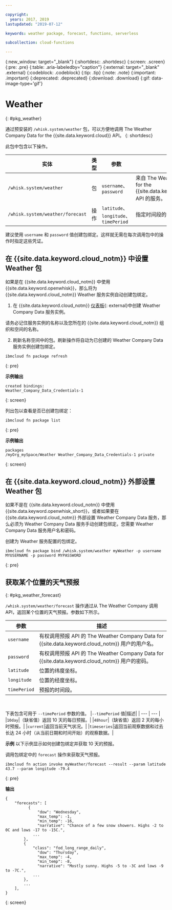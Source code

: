 ```yaml
---

copyright:
  years: 2017, 2019
lastupdated: "2019-07-12"

keywords: weather package, forecast, functions, serverless

subcollection: cloud-functions

---
```


{:new_window: target="_blank"}
{:shortdesc: .shortdesc}
{:screen: .screen}
{:pre: .pre}
{:table: .aria-labeledby="caption"}
{:external: target="_blank" .external}
{:codeblock: .codeblock}
{:tip: .tip}
{:note: .note}
{:important: .important}
{:deprecated: .deprecated}
{:download: .download}
{:gif: data-image-type='gif'}


# Weather
{: #pkg_weather}

通过预安装的 `/whisk.system/weather` 包，可以方便地调用 The Weather Company Data for the {{site.data.keyword.cloud}} API。
{: shortdesc}

此包中包含以下操作。

|实体|类型|参数|描述|
| --- | --- | --- | --- |
|`/whisk.system/weather`|包|`username`、`password` |来自 The Weather Company Data for the {{site.data.keyword.cloud_notm}} API 的服务。|
|`/whisk.system/weather/forecast`|操作|`latitude`、`longitude`、`timePeriod`|指定时间段的预报。|

建议使用 `username` 和 `password` 值创建包绑定。这样就无需在每次调用包中的操作时指定这些凭证。

## 在 {{site.data.keyword.cloud_notm}} 中设置 Weather 包

如果是在 {{site.data.keyword.cloud_notm}} 中使用 {{site.data.keyword.openwhisk}}，那么将为 {{site.data.keyword.cloud_notm}} Weather 服务实例自动创建包绑定。

1. 在 {{site.data.keyword.cloud_notm}} [仪表板](https://cloud.ibm.com){: external}中创建 Weather Company Data 服务实例。

  请务必记住服务实例的名称以及您所在的 {{site.data.keyword.cloud_notm}} 组织和空间的名称。

2. 刷新名称空间中的包。刷新操作将自动为已创建的 Weather Company Data 服务实例创建包绑定。
  ```
  ibmcloud fn package refresh
  ```
  {: pre}

  **示例输出**
  ```
  created bindings:
  Weather_Company_Data_Credentials-1
  ```
  {: screen}

  列出包以查看是否已创建包绑定：
  ```
  ibmcloud fn package list
  ```
  {: pre}

  **示例输出**
  ```
  packages
  /myOrg_mySpace/Weather Weather_Company_Data_Credentials-1 private
  ```
  {: screen}

## 在 {{site.data.keyword.cloud_notm}} 外部设置 Weather 包

如果不是在 {{site.data.keyword.cloud_notm}} 中使用 {{site.data.keyword.openwhisk_short}}，或者如果要在 {{site.data.keyword.cloud_notm}} 外部设置 Weather Company Data 服务，那么必须为 Weather Company Data 服务手动创建包绑定。您需要 Weather Company Data 服务用户名和密码。

创建为 Weather 服务配置的包绑定。
```
ibmcloud fn package bind /whisk.system/weather myWeather -p username MYUSERNAME -p password MYPASSWORD
```
{: pre}

## 获取某个位置的天气预报
{: #pkg_weather_forecast}

`/whisk.system/weather/forecast` 操作通过从 The Weather Company 调用 API，返回某个位置的天气预报。参数如下所示。

|参数|描述|
| --- | --- |
|`username`|有权调用预报 API 的 The Weather Company Data for {{site.data.keyword.cloud_notm}} 用户的用户名。|
|`password`|有权调用预报 API 的 The Weather Company Data for {{site.data.keyword.cloud_notm}} 用户的密码。|
|`latitude`|位置的纬度坐标。|
|`longitude`|位置的经度坐标。|
|`timePeriod`|预报的时间段。|
</br>

下表包含可用于 `--timePeriod` 参数的值。
|`--timePeriod` 值|描述|
| --- | --- |
|`10day`|（缺省值）返回 10 天的每日预报。|
|`48hour`|（缺省值）返回 2 天的每小时预报。|
|`current`|返回当前天气状况。|
|`timeseries`|返回当前观察数据和过去长达 24 小时（从当前日期和时间开始）的观察数据。|


**示例**
以下示例显示如何创建包绑定并获取 10 天的预报。

调用包绑定中的 `forecast` 操作来获取天气预报。
```
ibmcloud fn action invoke myWeather/forecast --result --param latitude 43.7 --param longitude -79.4
```
{: pre}

**输出**
```
{
    "forecasts": [
          {
              "dow": "Wednesday",
              "max_temp": -1,
              "min_temp": -16,
              "narrative": "Chance of a few snow showers. Highs -2 to 0C and lows -17 to -15C.",
            ...
        },
        {
            "class": "fod_long_range_daily",
              "dow": "Thursday",
              "max_temp": -4,
              "min_temp": -8,
              "narrative": "Mostly sunny. Highs -5 to -3C and lows -9 to -7C.",
            ...
        },
        ...
    ],
}
```
{: screen}



